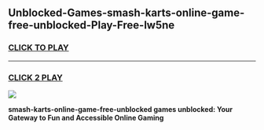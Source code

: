 
## Unblocked-Games-smash-karts-online-game-free-unblocked-Play-Free-lw5ne
<h3>
<a href="https://premium76.site?title=smash-karts-online-game-free-unblocked&ref=18A">CLICK TO PLAY</a></h3>
<hr>

<h3>
<a href="https://premium76.site?title=smash-karts-online-game-free-unblocked&ref=18A">CLICK 2 PLAY</a>
  
</h3>

<a href="https://premium76.site?title=smash-karts-online-game-free-unblocked&ref=18A"><img src="https://clearcache.store/games.png"></a>


**smash-karts-online-game-free-unblocked games unblocked: Your Gateway to Fun and Accessible Online Gaming**
